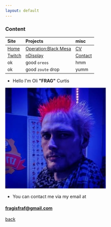 ```yaml
---
layout: default
---
```


### Content

| Site         | Projects          | misc |
|:-------------|:------------------|:------|
| [Home](./index.md)           | [Operation:Black Mesa](./obm.md) | [CV](./OliverCurtis.pdf)  |
| [Twitch](https://www.twitch.tv/fragalicious) | [nDisplay](./nDisplay.md)   | [Contact](./contact.md)  |
| ok           | good `oreos`      | hmm   |
| ok           | good `zoute` drop | yumm  |


* Hello I'm Oli **"FRAG"** Curtis

![Me!](./images/me.jpg)

* You can contact me via my email at

#### fragisfraf@gmail.com


[back](./)
